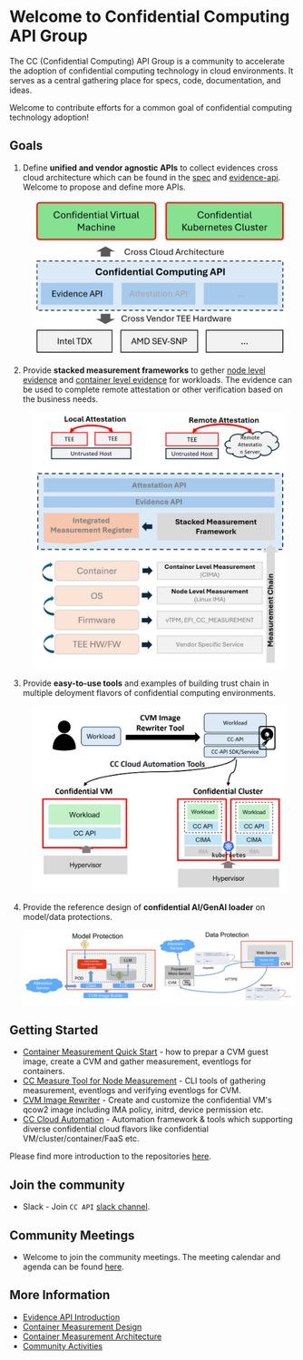 
# Welcome to Confidential Computing API Group

The CC (Confidential Computing) API Group is a community to accelerate the adoption of confidential computing technology in cloud environments. It serves as a central gathering place for specs, code, documentation, and ideas.

Welcome to contribute efforts for a common goal of confidential computing technology adoption!


## Goals



1. Define **unified and vendor agnostic APIs** to collect evidences cross cloud architecture which can be found in the [spec](https://docs.google.com/document/d/1nO0y3GgnUKGBG7VEwGfzc6ndhArGzWFcULhYEb0-zrg/edit) and [evidence-api](https://github.com/cc-api/evidence-api). Welcome to propose and define more APIs.

    <p align="center">
        <img src="./goal-cc-api.png" width="450">
    </p>

2. Provide **stacked measurement frameworks** to gether [node level evidence](https://github.com/cc-api/cc-trusted-vmsdk) and [container level evidence](https://github.com/cc-api/container-integrity-measurement-agent) for workloads. The evidence can be used to complete remote attestation or other verification based on the business needs.

    <p align="center">
        <img src="./goal-measurement-framework.png" width="450">
    </p>


3. Provide **easy-to-use tools** and examples of building trust chain in multiple deloyment flavors of confidential computing environments.

    <p align="center">
        <img src="./cc-tools.png" width="450">
    </p>

4. Provide the reference design of **confidential AI/GenAI loader** on model/data protections.

    <p align="center">
        <img src="./confidential-ai-protections.png" width="600">
    </p>

## Getting Started

- [Container Measurement Quick Start](https://github.com/cc-api/container-integrity-measurement-agent/blob/main/deployment/README.md) - how to prepar a CVM guest image, create a CVM and gather measurement, eventlogs for containers.
- [CC Measure Tool for Node Measurement](https://github.com/cc-api/cc-measure) - CLI tools of gathering measurement, eventlogs and verifying eventlogs for CVM.
- [CVM Image Rewriter](https://github.com/cc-api/cvm-image-rewriter) - Create and customize the confidential VM's qcow2 image including IMA policy, initrd, device permission etc.
- [CC Cloud Automation](https://github.com/cc-api/cc-cloud-automation) - Automation framework & tools which supporting diverse confidential cloud flavors like confidential VM/cluster/container/FaaS etc.

Please find more introduction to the repositories [here](https://github.com/cc-api/community/blob/main/repository.md).


## Join the community

- Slack - Join `CC API` [slack channel](https://cc-api.slack.com/archives/C0708HZ9087).


## Community Meetings

- Welcome to join the community meetings. The meeting calendar and agenda can be found [here](https://github.com/cc-api/community/blob/main/meetings/README.md).


## More Information

- [Evidence API Introduction](https://github.com/cc-api/evidence-api/wiki)
- [Container Measurement Design](https://github.com/cc-api/container-integrity-measurement-agent/blob/main/docs/container-measurement-design.md)
- [Container Measurement Architecture](https://github.com/cc-api/container-integrity-measurement-agent)
- [Community Activities](https://github.com/cc-api/.github/blob/main/profile/community.md)
